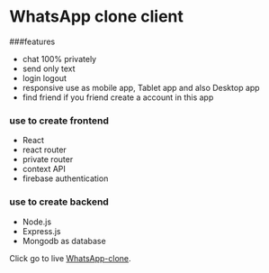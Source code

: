 # WhatsApp clone client

###features
* chat 100% privately
* send only text
* login logout
* responsive use as mobile app, Tablet app and also Desktop app
* find friend if you friend create a account in this app

### use to create frontend
* React
* react router
* private router
* context API
* firebase authentication

### use to create backend
* Node.js
* Express.js
* Mongodb as database

Click go to live [WhatsApp-clone](https://github.com/facebook/create-react-app).

